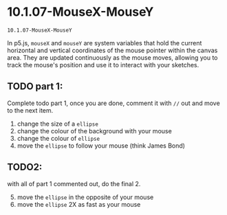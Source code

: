 # 10.1.07-MouseX-MouseY
```
10.1.07-MouseX-MouseY
```


In p5.js, `mouseX` and `mouseY` are system variables that hold the current horizontal and vertical coordinates of the mouse pointer within the canvas area. They are updated continuously as the mouse moves, allowing you to track the mouse's position and use it to interact with your sketches.

## TODO part 1:
Complete todo part 1, once you are done, comment it with `//` out and move to the next item.

1. change the size of a `ellipse` 
2. change the colour of the background with your mouse
3. change the colour of `ellipse`
4. move the `ellipse` to follow your mouse (think James Bond)


## TODO2:
with all of part 1 commented out, do the final 2. 

5. move the `ellipse` in the opposite of your mouse 
6. move the `ellipse` 2X as fast as your mouse
